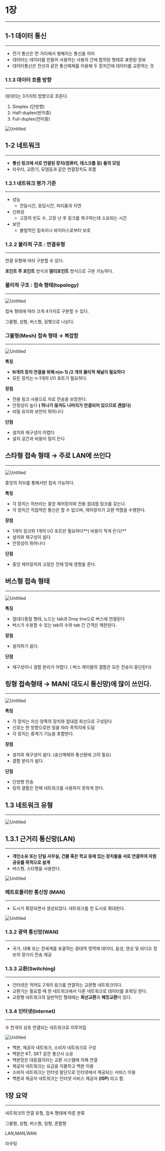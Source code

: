 # 1장

---

## 1-1 데이터 통신

---

- 전기 통신은 먼 거리에서 행해지는 통신을 의미
- 데이터는 데이터를 만들어 사용하는 사용자 간에 합의된 형태로 표현된 정보
- 데이터통신은 전선과 같은 통신매체를 이용해 두 장치간에 데이터를 교환하는 것

### 1.1.3 데이터 흐름 방향

---

데이터는 3가지의 방향으로 흐른다.

1. Simplex (단방향)
2. Half-duplex(반이중)
3. Full-duplex(전이중)

![Untitled](1%E1%84%8C%E1%85%A1%E1%86%BC%209d4150a7240c4252b54379bc45daf7ef/Untitled.png)

## 1-2 네트워크

---

- **통신 링크에 서로 연결된 장치(컴퓨터, 데스크톱 등) 들의 모임**
- 라우터, 교환기, 모뎀등과 같은 연결장치도 포함

### 1.2.1 네트워크 평가 기준

---

- 성능
    - 전달시간, 응답시간, 처리율과 지연
- 신뢰성
    - 고장의 빈도 수, 고장 난 후 링크를 복구하는데 소요되는 시간
- 보안
    - 불법적인 접속이나 바이러스로부터 보호

### 1.2.2 물리적 구조 : 연결유형

---

연결 유형에 따라 구분할 수 있다.

**포인트 투 포인트** 방식과 **멀티포인트** 방식으로 구분 가능하다.

### 물리적 구조 : 접속 형태(topology)

---

![Untitled](1%E1%84%8C%E1%85%A1%E1%86%BC%209d4150a7240c4252b54379bc45daf7ef/Untitled%201.png)

접속 형태에 따라 크게 4가지로 구분할 수 있다. 

그물형, 성형, 버스형, 링형으로 나뉜다.

### 그물형(Mesh) 접속 형태 → **복잡함**

---

![Untitled](1%E1%84%8C%E1%85%A1%E1%86%BC%209d4150a7240c4252b54379bc45daf7ef/Untitled%202.png)

**특징**  

- **N개의 장치 연결을 위해 n(n-1) /2 개의 물리적 채널이 필요하다**
- 모든 장치는 n-1개의 I/O 포트가 필요하다.

**장점**

- 전용 링크 사용으로 자료 전송을 보장한다.
- 안정성이 높다 **( 하나가 끊겨도 나머지가 연결되어 있으므로 괜찮다)**
- 비밀 유지와 보안이 뛰어나다

**단점**

- 설치와 재구성이 어렵다
- 설치 공간과 비용이 많이 든다

## 스타형 접속 형태 → 주로 LAN에 쓰인다

---

![Untitled](1%E1%84%8C%E1%85%A1%E1%86%BC%209d4150a7240c4252b54379bc45daf7ef/Untitled%203.png)

중앙의 허브를 통해서만 접속 가능하다.

**특징**

- 각 장치는 허브라는 중앙 제어장치와 전용 점대점 링크를 갖는다.
- 각 장치간 직접적인 통신은 할 수 없으며, 제어장치가 교환 역할을 수행한다.

**장점**

- 1개의 링크와 1개의 I/O 포트만 필요하다**( 비용이 적게 든다)**
- 설치와 재구성이 쉽다
- 안정성이 뛰어나다

**단점**

- 중앙 제어장치의 고장은 전체 망에 영향을 준다.

## 버스형 접속 형태

---

![Untitled](1%E1%84%8C%E1%85%A1%E1%86%BC%209d4150a7240c4252b54379bc45daf7ef/Untitled%204.png)

**특징**

- 점대다중점 형태, 노드는 tab과 Drop line으로 버스에 연결된다
- 버스가 수용할 수 있는 tab의 수와 tab 간 간격은 제한된다.

**장점**

- 설치하기 쉽다.

**단점**

- 재구성이나 결함 분리가 어렵다. ( 버스 케이블의 결함은 모든 전송이 중단된다)

## 링형 접속형태 → MAN( 대도시 통신망)에 많이 쓰인다.

---

![Untitled](1%E1%84%8C%E1%85%A1%E1%86%BC%209d4150a7240c4252b54379bc45daf7ef/Untitled%205.png)

**특징**

- 각 장치는 자신 양쪽의 장치와 점대점 회선으로 구성된다
- 신호는 한 방향으로만 링을 따라 목적지에 도달
- 각 장치는 중계기 기능을 포함한다.

**장점**

- 설치와 재구성이 쉽다. (송신매체와 통신량에 고려 필요)
- 결함 분리가 쉽다.

**단점**

- 단방향 전송
- 링의 결함은 전체 네트워크를 사용하지 못하게 한다.

## 1.3 네트워크 유형

---

![Untitled](1%E1%84%8C%E1%85%A1%E1%86%BC%209d4150a7240c4252b54379bc45daf7ef/Untitled%206.png)

## 1.3.1 근거리 통신망(LAN)

---

- **개인소유 또는 단일 사무실, 건물 혹은 학교 등에 있는 장치들을 서로 연결하여 자원 공유를 목적으로 설계**
- 버스형, 스타형을 사용한다.

![Untitled](1%E1%84%8C%E1%85%A1%E1%86%BC%209d4150a7240c4252b54379bc45daf7ef/Untitled%207.png)

### 메트로폴리탄 통신망 (MAN)

---

- 도시가 확장되면서 생성되었다. 네트워크를 전 도시로 확대한다.

![Untitled](1%E1%84%8C%E1%85%A1%E1%86%BC%209d4150a7240c4252b54379bc45daf7ef/Untitled%208.png)

### 1.3.2 광역 통신망(WAN)

---

- 국가, 대륙 또는 전세계를 포괄하는 광대역 영역에 데이터, 음성, 영상 및 비디오 정보의 장거리 전송 제공

### 1.3.3 교환(Switching)

---

- 인터넷은 적어도 2개의 링크를 연결하는 교환형 네트워크이다.
- 교환기는 필요할 때 한 네트워크에서 다른 네트워크로 데이터를 포워딩 한다.
- 교환형 네트워크의 일반적인 형태에는 **회선교환**과 **패킷교환**이 있다.

### 1.3.4 인터넷(Internet)

---

수 천개의 상호 연결되는 네트워크로 이루어짐

![Untitled](1%E1%84%8C%E1%85%A1%E1%86%BC%209d4150a7240c4252b54379bc45daf7ef/Untitled%209.png)

- 백본, 제공자 네트워크, 소비자 네트워크로 구성
- 백본은 KT, SKT 같은 통신사 소유
- 백본망은 대등점이라는 교환 시스템에 의해 연결
- 제공자 네트워크는 요금을 지불하고 백본 이용
- 소비자 네트워크는 인터넷 말단으로 인터넷에서 제공되는 서비스 이용
- 백본과 제공자 네트워크는 인터넷 서비스 제공자 **(ISP)** 라고 함.

## 1장 요약

---

네트워크의 연결 유형, 접속 형태에 따른 분류

그물형, 성형, 버스형, 링형, 혼합형

LAN,MAN,WAN

라우팅